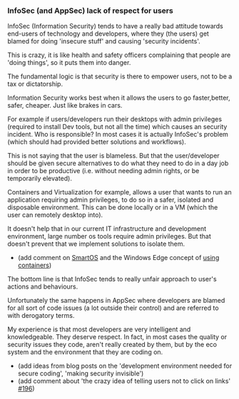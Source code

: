 ### InfoSec (and AppSec) lack of respect for users

InfoSec (Information Security) tends to have a really bad attitude towards end-users of technology and developers, where they (the users) get blamed for doing 'insecure stuff' and causing 'security incidents'.

This is crazy, it is like health and safety officers complaining that people are 'doing things', so it puts them into danger.

The fundamental logic is that security is there to empower users, not to be a tax or dictatorship.

Information Security works best when it allows the users to go faster,better, safer, cheaper. Just like brakes in cars.

For example if users/developers run their desktops with admin privileges (required to install Dev tools, but not all the time) which causes an security incident. Who is responsible? In most cases it is actually InfoSec's problem (which should had provided better solutions and workflows).

This is not saying that the user is blameless. But that the user/developer should be given secure alternatives to do what they need to do in a day job in order to be productive (i.e. without needing admin rights, or be temporarily elevated).

Containers and Virtualization for example, allows a user that wants to run an application requiring admin privileges, to do so in a safer, isolated and disposable  environment. This can be done locally or in a VM (which the user can remotely desktop into).

It doesn't help that in our current IT infrastructure and development environment, large number os tools require admin privileges. But that doesn't prevent that we implement solutions to isolate them.

 - (add comment on [SmartOS](https://www.joyent.com/smartos) and the Windows Edge concept of [using containers](http://www.itworldcanada.com/article/microsoft-touts-container-protection-for-edge-browser/386876))

The bottom line is that InfoSec tends to really unfair approach to user's actions and behaviours.

Unfortunately the same happens in AppSec where developers are blamed for all sort of code issues (a lot outside their control) and are referred to with derogatory terms.

My experience is that most developers are very intelligent and knowledgeable. They deserve respect. In fact, in most cases the quality or security issues they code, aren't really created by them, but by the eco system and the environment that they are coding on.

- (add ideas from blog posts on the 'development environment needed for secure coding', 'making security invisible')
- (add comment about 'the crazy idea of telling users not to click on links' [#196](https://github.com/DinisCruz/Book_Software_Quality/issues/196))
